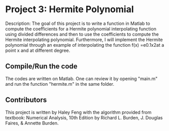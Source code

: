 # Project 3: Hermite Polynomial

Description: The goal of this project is to write a function in Matlab to compute the coefficients for a Hermite polynomial interpolating function using divided differences and then to use the coefficients to compute the Hermite interpolating polynomial. Furthermore, I will implement the Hermite polynomial through an example of interpolating the function f(x) =e0.1x2at a point x and at different degree. 

## Compile/Run the code

The codes are written on Matlab. One can review it by opening "main.m" and run the function "hermite.m" in the same folder. 

## Contributors
This project is written by Haley Feng with the algorithm provided from textbook: Numerical Analysis, 10th Edition by Richard L. Burden, J. Douglas Faires, & Annette Burden.



